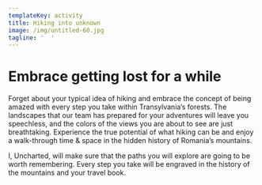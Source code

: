 ```yaml
---
templateKey: activity
title: Hiking into unknown
image: /img/untitled-60.jpg
tagline: '  '
---
```

# Embrace getting lost for a while

Forget about your typical idea of hiking and embrace the concept of being amazed with every step you take within Transylvania’s forests. The landscapes that our team has prepared for your adventures will leave you speechless, and the colors of the views you are about to see are just breathtaking. Experience the true potential of what hiking can be and enjoy a walk-through time & space in the hidden history of Romania’s mountains. 

I, Uncharted, will make sure that the paths you will explore are going to be worth remembering. Every step you take will be engraved in the history of the mountains and your travel book.
